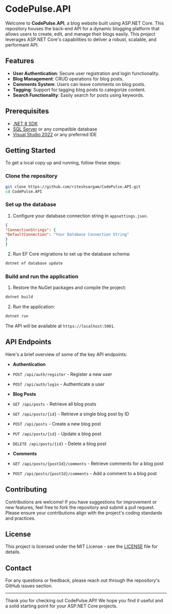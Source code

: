 # CodePulse.API

Welcome to **CodePulse.API**, a blog website built using ASP.NET Core. This repository houses the back-end API for a dynamic blogging platform that allows users to create, edit, and manage their blogs easily. This project leverages ASP.NET Core's capabilities to deliver a robust, scalable, and performant API.

## Features

- **User Authentication**: Secure user registration and login functionality.
- **Blog Management**: CRUD operations for blog posts.
- **Comments System**: Users can leave comments on blog posts.
- **Tagging**: Support for tagging blog posts to categorize content.
- **Search Functionality**: Easily search for posts using keywords.

## Prerequisites

- [.NET 8 SDK](https://dotnet.microsoft.com/download/dotnet/8.0)
- [SQL Server](https://www.microsoft.com/en-us/sql-server/sql-server-downloads) or any compatible database
- [Visual Studio 2022](https://visualstudio.microsoft.com/vs/) or any preferred IDE

## Getting Started

To get a local copy up and running, follow these steps:

### Clone the repository

```bash
git clone https://github.com/riteshsargam/CodePulse.API.git
cd CodePulse.API
```

### Set up the database

1. Configure your database connection string in `appsettings.json`.

```json
{
"ConnectionStrings": {
"DefaultConnection": "Your Database Connection String"
}
}
```

2. Run EF Core migrations to set up the database schema:

```bash
dotnet ef database update
```

### Build and run the application

1. Restore the NuGet packages and compile the project:

```bash
dotnet build
```

2. Run the application:

```bash
dotnet run
```

The API will be available at `https://localhost:5001`.

## API Endpoints

Here's a brief overview of some of the key API endpoints:

- **Authentication**
- `POST /api/auth/register` - Register a new user
- `POST /api/auth/login` - Authenticate a user

- **Blog Posts**
- `GET /api/posts` - Retrieve all blog posts
- `GET /api/posts/{id}` - Retrieve a single blog post by ID
- `POST /api/posts` - Create a new blog post
- `PUT /api/posts/{id}` - Update a blog post
- `DELETE /api/posts/{id}` - Delete a blog post

- **Comments**
- `GET /api/posts/{postId}/comments` - Retrieve comments for a blog post
- `POST /api/posts/{postId}/comments` - Add a comment to a blog post

## Contributing

Contributions are welcome! If you have suggestions for improvement or new features, feel free to fork the repository and submit a pull request. Please ensure your contributions align with the project's coding standards and practices.

## License

This project is licensed under the MIT License - see the [LICENSE](LICENSE) file for details.

## Contact

For any questions or feedback, please reach out through the repository's GitHub issues section.

---

Thank you for checking out CodePulse.API! We hope you find it useful and a solid starting point for your ASP.NET Core projects.
```
